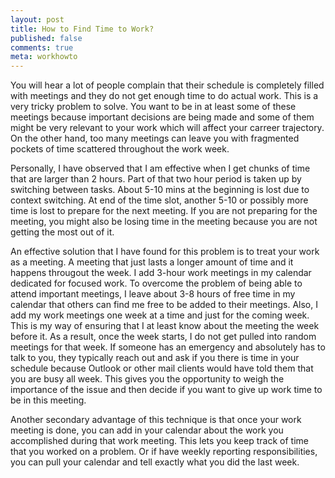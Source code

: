 ```yaml
---
layout: post
title: How to Find Time to Work?
published: false
comments: true
meta: workhowto
---
```

You will hear a lot of people complain that their schedule is completely filled with meetings and they do not get enough time to do actual work. This is a very tricky problem to solve. You want to be in at least some of these meetings because important decisions are being made and some of them might be very relevant to your work which will affect your carreer trajectory. On the other hand, too many meetings can leave you with fragmented pockets of time scattered throughout the work week. 

Personally, I have observed that I am effective when I get chunks of time that are larger than 2 hours. Part of that two hour period is taken up by switching between tasks. About 5-10 mins at the beginning is lost due to context switching. At end of the time slot, another 5-10 or possibly more time is lost to prepare for the next meeting. If you are not preparing for the meeting, you might also be losing time in the meeting because you are not getting the most out of it.

An effective solution that I have found for this problem is to treat your work as a meeting. A meeting that just lasts a longer amount of time and it happens througout the week. I add 3-hour work meetings in my calendar dedicated for focused work. To overcome the problem of being able to attend important meetings, I leave about 3-8 hours of free time in my calendar that others can find me free to be added to their meetings. Also, I add my work meetings one week at a time and just for the coming week. This is my way of ensuring that I at least know about the meeting the week before it. As a result, once the week starts, I do not get pulled into random meetings for that week. If someone has an emergency and absolutely has to talk to you, they typically reach out and ask if you there is time in your schedule because Outlook or other mail clients would have told them that you are busy all week. This gives you the opportunity to weigh the importance of the issue and then decide if you want to give up work time to be in this meeting. 

Another secondary advantage of this technique is that once your work meeting is done, you can add in your calendar about the work you accomplished during that work meeting. This lets you keep track of time that you worked on a problem. Or if have weekly reporting responsibilities, you can pull your calendar and tell exactly what you did the last week. 
